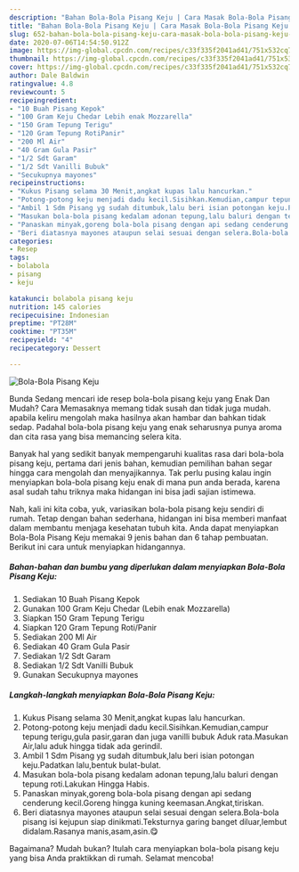 ```yaml
---
description: "Bahan Bola-Bola Pisang Keju | Cara Masak Bola-Bola Pisang Keju Yang Bisa Manjain Lidah"
title: "Bahan Bola-Bola Pisang Keju | Cara Masak Bola-Bola Pisang Keju Yang Bisa Manjain Lidah"
slug: 652-bahan-bola-bola-pisang-keju-cara-masak-bola-bola-pisang-keju-yang-bisa-manjain-lidah
date: 2020-07-06T14:54:50.912Z
image: https://img-global.cpcdn.com/recipes/c33f335f2041ad41/751x532cq70/bola-bola-pisang-keju-foto-resep-utama.jpg
thumbnail: https://img-global.cpcdn.com/recipes/c33f335f2041ad41/751x532cq70/bola-bola-pisang-keju-foto-resep-utama.jpg
cover: https://img-global.cpcdn.com/recipes/c33f335f2041ad41/751x532cq70/bola-bola-pisang-keju-foto-resep-utama.jpg
author: Dale Baldwin
ratingvalue: 4.8
reviewcount: 5
recipeingredient:
- "10 Buah Pisang Kepok"
- "100 Gram Keju Chedar Lebih enak Mozzarella"
- "150 Gram Tepung Terigu"
- "120 Gram Tepung RotiPanir"
- "200 Ml Air"
- "40 Gram Gula Pasir"
- "1/2 Sdt Garam"
- "1/2 Sdt Vanilli Bubuk"
- "Secukupnya mayones"
recipeinstructions:
- "Kukus Pisang selama 30 Menit,angkat kupas lalu hancurkan."
- "Potong-potong keju menjadi dadu kecil.Sisihkan.Kemudian,campur tepung terigu,gula pasir,garan dan juga vanilli bubuk Aduk rata.Masukan Air,lalu aduk hingga tidak ada gerindil."
- "Ambil 1 Sdm Pisang yg sudah ditumbuk,lalu beri isian potongan keju.Padatkan lalu,bentuk bulat-bulat."
- "Masukan bola-bola pisang kedalam adonan tepung,lalu baluri dengan tepung roti.Lakukan Hingga Habis."
- "Panaskan minyak,goreng bola-bola pisang dengan api sedang cenderung kecil.Goreng hingga kuning keemasan.Angkat,tiriskan."
- "Beri diatasnya mayones ataupun selai sesuai dengan selera.Bola-bola pisang isi kejupun siap dinikmati.Teksturnya garing banget diluar,lembut didalam.Rasanya manis,asam,asin.😋"
categories:
- Resep
tags:
- bolabola
- pisang
- keju

katakunci: bolabola pisang keju 
nutrition: 145 calories
recipecuisine: Indonesian
preptime: "PT28M"
cooktime: "PT35M"
recipeyield: "4"
recipecategory: Dessert

---
```



![Bola-Bola Pisang Keju](https://img-global.cpcdn.com/recipes/c33f335f2041ad41/751x532cq70/bola-bola-pisang-keju-foto-resep-utama.jpg)

Bunda Sedang mencari ide resep bola-bola pisang keju yang Enak Dan Mudah? Cara Memasaknya memang tidak susah dan tidak juga mudah. apabila keliru mengolah maka hasilnya akan hambar dan bahkan tidak sedap. Padahal bola-bola pisang keju yang enak seharusnya punya aroma dan cita rasa yang bisa memancing selera kita.



Banyak hal yang sedikit banyak mempengaruhi kualitas rasa dari bola-bola pisang keju, pertama dari jenis bahan, kemudian pemilihan bahan segar hingga cara mengolah dan menyajikannya. Tak perlu pusing kalau ingin menyiapkan bola-bola pisang keju enak di mana pun anda berada, karena asal sudah tahu triknya maka hidangan ini bisa jadi sajian istimewa.


Nah, kali ini kita coba, yuk, variasikan bola-bola pisang keju sendiri di rumah. Tetap dengan bahan sederhana, hidangan ini bisa memberi manfaat dalam membantu menjaga kesehatan tubuh kita. Anda dapat menyiapkan Bola-Bola Pisang Keju memakai 9 jenis bahan dan 6 tahap pembuatan. Berikut ini cara untuk menyiapkan hidangannya.

<!--inarticleads1-->

##### Bahan-bahan dan bumbu yang diperlukan dalam menyiapkan Bola-Bola Pisang Keju:

1. Sediakan 10 Buah Pisang Kepok
1. Gunakan 100 Gram Keju Chedar (Lebih enak Mozzarella)
1. Siapkan 150 Gram Tepung Terigu
1. Siapkan 120 Gram Tepung Roti/Panir
1. Sediakan 200 Ml Air
1. Sediakan 40 Gram Gula Pasir
1. Sediakan 1/2 Sdt Garam
1. Sediakan 1/2 Sdt Vanilli Bubuk
1. Gunakan Secukupnya mayones




<!--inarticleads2-->

##### Langkah-langkah menyiapkan Bola-Bola Pisang Keju:

1. Kukus Pisang selama 30 Menit,angkat kupas lalu hancurkan.
1. Potong-potong keju menjadi dadu kecil.Sisihkan.Kemudian,campur tepung terigu,gula pasir,garan dan juga vanilli bubuk Aduk rata.Masukan Air,lalu aduk hingga tidak ada gerindil.
1. Ambil 1 Sdm Pisang yg sudah ditumbuk,lalu beri isian potongan keju.Padatkan lalu,bentuk bulat-bulat.
1. Masukan bola-bola pisang kedalam adonan tepung,lalu baluri dengan tepung roti.Lakukan Hingga Habis.
1. Panaskan minyak,goreng bola-bola pisang dengan api sedang cenderung kecil.Goreng hingga kuning keemasan.Angkat,tiriskan.
1. Beri diatasnya mayones ataupun selai sesuai dengan selera.Bola-bola pisang isi kejupun siap dinikmati.Teksturnya garing banget diluar,lembut didalam.Rasanya manis,asam,asin.😋




Bagaimana? Mudah bukan? Itulah cara menyiapkan bola-bola pisang keju yang bisa Anda praktikkan di rumah. Selamat mencoba!
